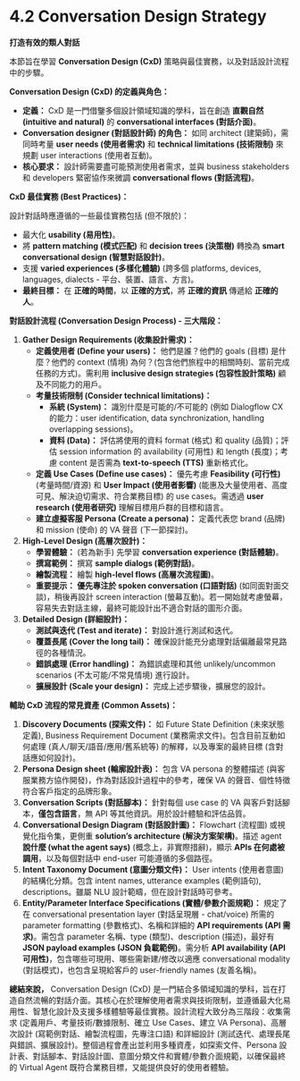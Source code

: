 # 4.2 Conversation Design Strategy

**打造有效的類人對話**

本節旨在學習 **Conversation Design (CxD)** 策略與最佳實務，以及對話設計流程中的步驟。

**Conversation Design (CxD) 的定義與角色：**

- **定義：** CxD 是一門借鑒多個設計領域知識的學科，旨在創造 **直觀自然 (intuitive and natural)** 的 **conversational interfaces (對話介面)**。
- **Conversation designer (對話設計師) 的角色：** 如同 architect (建築師)，需同時考量 **user needs (使用者需求)** 和 **technical limitations (技術限制)** 來規劃 user interactions (使用者互動)。
- **核心要求：** 設計師需要盡可能預測使用者需求，並與 business stakeholders 和 developers 緊密協作來微調 **conversational flows (對話流程)**。

**CxD 最佳實務 (Best Practices)：**

設計對話時應遵循的一些最佳實務包括 (但不限於)：

- 最大化 **usability (易用性)**。
- 將 **pattern matching (模式匹配)** 和 **decision trees (決策樹)** 轉換為 **smart conversational design (智慧對話設計)**。
- 支援 **varied experiences (多樣化體驗)** (跨多個 platforms, devices, languages, dialects - 平台、裝置、語言、方言)。
- **最終目標：** 在 **正確的時間**，以 **正確的方式**，將 **正確的資訊** 傳遞給 **正確的人**。

**對話設計流程 (Conversation Design Process) - 三大階段：**

1. **Gather Design Requirements (收集設計需求)：**
    - **定義使用者 (Define your users)：** 他們是誰？他們的 goals (目標) 是什麼？他們的 context (情境) 為何？(包含他們旅程中的相關時刻、當前完成任務的方式)。需利用 **inclusive design strategies (包容性設計策略)** 顧及不同能力的用戶。
    - **考量技術限制 (Consider technical limitations)：**
        - **系統 (System)：** 識別什麼是可能的/不可能的 (例如 Dialogflow CX 的能力：user identification, data synchronization, handling overlapping sessions)。
        - **資料 (Data)：** 評估將使用的資料 format (格式) 和 quality (品質)；評估 session information 的 availability (可用性) 和 length (長度)；考慮 content 是否需為 **text-to-speech (TTS)** 重新格式化。
    - **定義 Use Cases (Define use cases)：** 優先考慮 **Feasibility (可行性)** (考量時間/資源) 和 **User Impact (使用者影響)** (能惠及大量使用者、高度可見、解決迫切需求、符合業務目標) 的 use cases。需透過 **user research (使用者研究)** 理解目標用戶群的目標和語言。
    - **建立虛擬客服 Persona (Create a persona)：** 定義代表您 brand (品牌) 和 mission (使命) 的 VA 聲音 (下一節探討)。
2. **High-Level Design (高層次設計)：**
    - **學習體驗：** (若為新手) 先學習 **conversation experience (對話體驗)**。
    - **撰寫範例：** 撰寫 **sample dialogs (範例對話)**。
    - **繪製流程：** 繪製 **high-level flows (高層次流程圖)**。
    - **重要提示：** **優先專注於 spoken conversation (口語對話)** (如同面對面交談)，稍後再設計 screen interaction (螢幕互動)。若一開始就考慮螢幕，容易失去對話主線，最終可能設計出不適合對話的圖形介面。
3. **Detailed Design (詳細設計)：**
    - **測試與迭代 (Test and iterate)：** 對設計進行測試和迭代。
    - **覆蓋長尾 (Cover the long tail)：** 確保設計能充分處理對話偏離最常見路徑的各種情況。
    - **錯誤處理 (Error handling)：** 為錯誤處理和其他 unlikely/uncommon scenarios (不太可能/不常見情境) 進行設計。
    - **擴展設計 (Scale your design)：** 完成上述步驟後，擴展您的設計。

**輔助 CxD 流程的常見資產 (Common Assets)：**

1. **Discovery Documents (探索文件)：** 如 Future State Definition (未來狀態定義), Business Requirement Document (業務需求文件)。包含目前互動如何處理 (真人/聊天/語音/應用/舊系統等) 的解釋，以及專案的最終目標 (含對話應如何設計)。
2. **Persona Design sheet (輪廓設計表)：** 包含 VA persona 的整體描述 (與客服業務方協作開發)，作為對話設計過程中的參考，確保 VA 的聲音、個性特徵符合客戶指定的品牌形象。
3. **Conversation Scripts (對話腳本)：** 針對每個 use case 的 VA 與客戶對話腳本，**僅包含語言**，無 API 等其他資訊。用於設計體驗和評估品質。
4. **Conversational Design Diagram (對話設計圖)：** Flowchart (流程圖) 或視覺化指令集，更側重 **solution’s architecture (解決方案架構)**。描述 agent **說什麼 (what the agent says)** (概念上，非實際措辭)，顯示 **APIs 在何處被調用**，以及每個對話中 end-user 可能遵循的多個路徑。
5. **Intent Taxonomy Document (意圖分類文件)：** User intents (使用者意圖) 的結構化分類。包含 intent names, utterance examples (範例語句), descriptions。雖屬 NLU 設計範疇，但在設計對話時可參考。
6. **Entity/Parameter Interface Specifications (實體/參數介面規範)：** 規定了在 conversational presentation layer (對話呈現層 - chat/voice) 所需的 parameter formatting (參數格式)、名稱和詳細的 **API requirements (API 需求)**。需包含 parameter 名稱、type (類型)、description (描述)，最好有 **JSON payload examples (JSON 負載範例)**。需分析 **API availability (API 可用性)**，包含哪些可現用、哪些需新建/修改以適應 conversational modality (對話模式)，也包含呈現給客戶的 user-friendly names (友善名稱)。

**總結來說，** Conversation Design (CxD) 是一門結合多領域知識的學科，旨在打造自然流暢的對話介面。其核心在於理解使用者需求與技術限制，並遵循最大化易用性、智慧化設計及支援多樣體驗等最佳實務。設計流程大致分為三階段：收集需求 (定義用戶、考量技術/數據限制、確立 Use Cases、建立 VA Persona)、高層次設計 (寫範例對話、繪製流程圖，先專注口語) 和詳細設計 (測試迭代、處理長尾與錯誤、擴展設計)。整個過程會產出並利用多種資產，如探索文件、Persona 設計表、對話腳本、對話設計圖、意圖分類文件和實體/參數介面規範，以確保最終的 Virtual Agent 既符合業務目標，又能提供良好的使用者體驗。